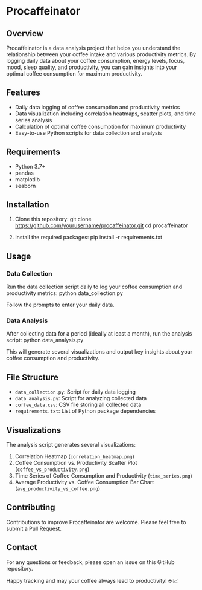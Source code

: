 # Procaffeinator

## Overview
Procaffeinator is a data analysis project that helps you understand the relationship between your coffee intake and various productivity metrics. By logging daily data about your coffee consumption, energy levels, focus, mood, sleep quality, and productivity, you can gain insights into your optimal coffee consumption for maximum productivity.

## Features
- Daily data logging of coffee consumption and productivity metrics
- Data visualization including correlation heatmaps, scatter plots, and time series analysis
- Calculation of optimal coffee consumption for maximum productivity
- Easy-to-use Python scripts for data collection and analysis

## Requirements
- Python 3.7+
- pandas
- matplotlib
- seaborn

## Installation
1. Clone this repository:
git clone https://github.com/yourusername/procaffeinator.git
cd procaffeinator

2. Install the required packages:
   pip install -r requirements.txt

## Usage

### Data Collection
Run the data collection script daily to log your coffee consumption and productivity metrics:
python data_collection.py

Follow the prompts to enter your daily data.

### Data Analysis
After collecting data for a period (ideally at least a month), run the analysis script:
python data_analysis.py

This will generate several visualizations and output key insights about your coffee consumption and productivity.

## File Structure
- `data_collection.py`: Script for daily data logging
- `data_analysis.py`: Script for analyzing collected data
- `coffee_data.csv`: CSV file storing all collected data
- `requirements.txt`: List of Python package dependencies

## Visualizations
The analysis script generates several visualizations:
1. Correlation Heatmap (`correlation_heatmap.png`)
2. Coffee Consumption vs. Productivity Scatter Plot (`coffee_vs_productivity.png`)
3. Time Series of Coffee Consumption and Productivity (`time_series.png`)
4. Average Productivity vs. Coffee Consumption Bar Chart (`avg_productivity_vs_coffee.png`)

## Contributing
Contributions to improve Procaffeinator are welcome. Please feel free to submit a Pull Request.


## Contact
For any questions or feedback, please open an issue on this GitHub repository.

Happy tracking and may your coffee always lead to productivity! ☕📈
   
